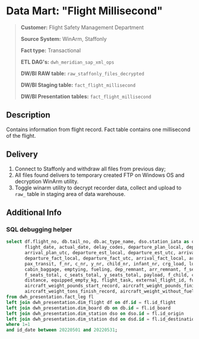 # Data Mart: "Flight Millisecond"

> **Customer:** Flight Safety Management Department
>  
> **Source System:** WinArm, Staffonly
> 
> **Fact type:** Transactional
> 
> **ETL DAG's:** `dwh_meridian_sap_xml_ops`
> 
> **DW/BI RAW table:** `raw_staffonly_files_decrypted`
> 
> **DW/BI Staging table:** `fact_flight_millisecond`
> 
> **DW/BI Presentation tables:** `fact_flight_millisecond`

## Description
Contains information from flight record. Fact table contains one millisecond of the flight.

## Delivery
1. Connect to Staffonly and withdraw all files from previous day;
2. All files found delivers to temporary created FTP on Windows OS and decryption WinArm utility.
3. Toggle winarm utility to decrypt recorder data, collect and upload to `raw_` table in staging area of data warehouse.

## Additional Info
### SQL debugging helper
```sql
select df.flight_no, db.tail_no, db.ac_type_name, dso.station_iata as origin, dsd.station_iata as destination,
       flight_date, actual_date, delay_codes, departure_plan_local, departure_plan_utc, arrival_plan_local,
       arrival_plan_utc, departure_est_local, departure_est_utc, arrival_est_local, arrival_est_utc,
       departure_fact_local, departure_fact_utc, arrival_fact_local, arrival_fact_utc, power_on, power_off, on_surface,
       pax_transit, f_nr, c_nr, y_nr, child_nr, infant_nr, crg_load, luggage_load, hand_luggage, mail_load,
       cabin_baggage, emptying, fueling, dep_remnant, arr_remnant, f_seats_occupied, c_seats_occupied, y_seats_occupied,
       f_seats_total, c_seats_total, y_seats_total, payload, f_child, c_child, y_child, f_infant, c_infant, y_infant,
       distance, equipped_empty_kg, flight_task, external_flight_id, fuel_qty_on_flight_record_start, fuel_qty_on_flight_record_finish,
       aircraft_weight_pounds_start_record, aircraft_weight_pounds_finish_record, aircraft_weight_tons_start_record,
       aircraft_weight_tons_finish_record, aircraft_weight_without_fuel_tons_start_record, aircraft_weight_without_fuel_tons_finish_record
from dwh_presentation.fact_leg fl
left join dwh_presentation.dim_flight df on df.id = fl.id_flight
left join dwh_presentation.dim_board db on db.id = fl.id_board
left join dwh_presentation.dim_station dso on dso.id = fl.id_origin
left join dwh_presentation.dim_station dsd on dsd.id = fl.id_destination
where 1=1
and id_date between 20220501 and 20220531;
```
